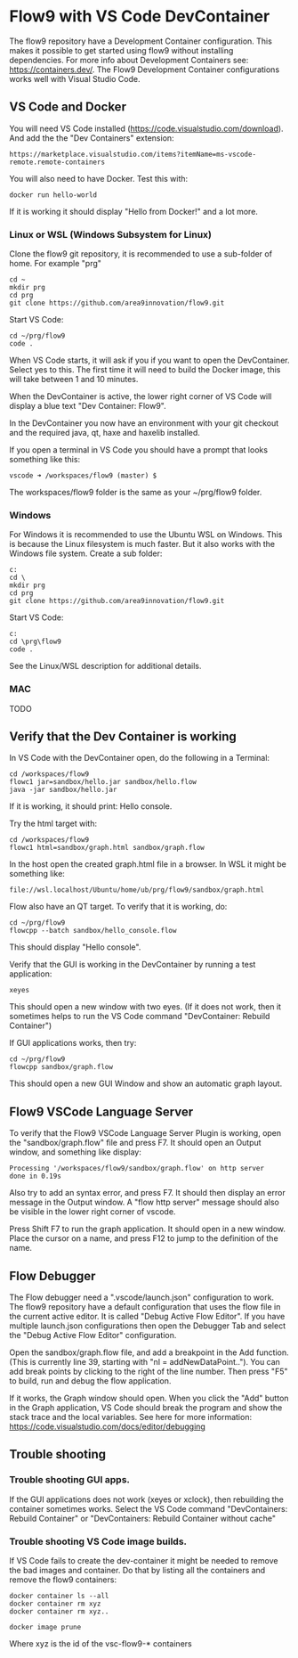 # Flow9 with VS Code DevContainer

The flow9 repository have a Development Container configuration. This makes it possible to get started using flow9 without installing dependencies. For more info about Development Containers see: https://containers.dev/. The Flow9 Development Container configurations works well with Visual Studio Code. 

## VS Code and Docker

You will need VS Code installed (https://code.visualstudio.com/download). And add the the "Dev Containers" extension: 

	https://marketplace.visualstudio.com/items?itemName=ms-vscode-remote.remote-containers

You will also need to have Docker. Test this with: 

	docker run hello-world

If it is working it should display "Hello from Docker!" and a lot more.

### Linux or WSL (Windows Subsystem for Linux)

Clone the flow9 git repository, it is recommended to use a sub-folder of home. For example "prg"

	cd ~
	mkdir prg
	cd prg
	git clone https://github.com/area9innovation/flow9.git

Start VS Code: 

	cd ~/prg/flow9
	code .

When VS Code starts, it will ask if you if you want to open the DevContainer. Select yes to this. The first time it will need to build the Docker image, this will take between 1 and 10 minutes.

When the DevContainer is active, the lower right corner of VS Code will display a blue text "Dev Container: Flow9". 

In the DevContainer you now have an environment with your git checkout and the required java, qt, haxe and haxelib installed. 

If you open a terminal in VS Code you should have a prompt that looks something like this: 

	vscode ➜ /workspaces/flow9 (master) $ 

The workspaces/flow9 folder is the same as your ~/prg/flow9 folder. 

### Windows

For Windows it is recommended to use the Ubuntu WSL on Windows. This is because the Linux filesystem is much faster. But it also works with the Windows file system. Create a sub folder: 

	c:
	cd \
	mkdir prg
	cd prg
	git clone https://github.com/area9innovation/flow9.git

Start VS Code: 

	c:
	cd \prg\flow9
	code .

See the Linux/WSL description for additional details. 

### MAC

TODO

## Verify that the Dev Container is working

In VS Code with the DevContainer open, do the following in a Terminal: 

	cd /workspaces/flow9
	flowc1 jar=sandbox/hello.jar sandbox/hello.flow
	java -jar sandbox/hello.jar

If it is working, it should print: Hello console.

Try the html target with:

	cd /workspaces/flow9
	flowc1 html=sandbox/graph.html sandbox/graph.flow

In the host open the created graph.html file in a browser. In WSL it might be something like: 

	file://wsl.localhost/Ubuntu/home/ub/prg/flow9/sandbox/graph.html

Flow also have an QT target. To verify that it is working, do:

	cd ~/prg/flow9
	flowcpp --batch sandbox/hello_console.flow

This should display "Hello console".

Verify that the GUI is working in the DevContainer by running a test application:

	xeyes

This should open a new window with two eyes. (If it does not work, then it sometimes helps to run the VS Code command "DevContainer: Rebuild Container")

If GUI applications works, then try:

	cd ~/prg/flow9
	flowcpp sandbox/graph.flow

This should open a new GUI Window and show an automatic graph layout.
## Flow9 VSCode Language Server

To verify that the Flow9 VSCode Language Server Plugin is working, open the "sandbox/graph.flow" file and press F7. It should open an Output window, and something like display: 

	Processing '/workspaces/flow9/sandbox/graph.flow' on http server
	done in 0.19s

Also try to add an syntax error, and press F7. It should then display an error message in the Output window. A "flow http server" message should also be visible in the lower right corner of vscode. 

Press Shift F7 to run the graph application. It should open in a new window. 
Place the cursor on a name, and press F12 to jump to the definition of the name. 

## Flow Debugger

The Flow debugger need a ".vscode/launch.json" configuration to work. The flow9 repository have a default configuration that uses the flow file in the current active editor. It is called "Debug Active Flow Editor". If you have multiple launch.json configurations then open the Debugger Tab and select the "Debug Active Flow Editor" configuration.

Open the sandbox/graph.flow file, and add a breakpoint in the Add function. (This is currently line 39, starting with "nl = addNewDataPoint.."). You can add break points by clicking to the right of the line number. Then press "F5" to build, run and debug the flow application. 

If it works, the Graph window should open. When you click the "Add" button in the Graph application, VS Code should break the program and show the stack trace and the local variables. See here for more information: https://code.visualstudio.com/docs/editor/debugging

## Trouble shooting

### Trouble shooting GUI apps. 

If the GUI applications does not work (xeyes or xclock), then rebuilding the container sometimes works. Select the VS Code command "DevContainers: Rebuild Container" or "DevContainers: Rebuild Container without cache"

### Trouble shooting VS Code image builds. 

If VS Code fails to create the dev-container it might be needed to remove the bad images and container. Do that by listing all the containers and remove the flow9 containers:  

	docker container ls --all
	docker container rm xyz
	docker container rm xyz..

	docker image prune

Where xyz is the id of the vsc-flow9-* containers


